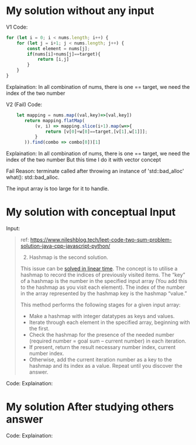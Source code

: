 # My solution without any input


V1
Code:
```js
for (let i = 0; i < nums.length; i++) {
    for (let j = i+1; j < nums.length; j++) {
        const element = nums[j];
        if(nums[i]+nums[j]==target){
            return [i,j]
        }
    }
}
```
Explaination:
In all combination of nums, there is one == target, we need the index of the two number

V2 (Fail)
Code:
```js
    let mapping = nums.map((val,key)=>[val,key])
       return mapping.flatMap(
           (v, i) => mapping.slice(i+1).map(w=>{
               return [v[0]+w[0]==target,[v[1],w[1]]];
           }
       )).find(combo => combo[0])[1]
```
Explaination:
In all combination of nums, there is one == target, we need the index of the two number
But this time I do it with vector concept

Fail Reason: terminate called after throwing an instance of 'std::bad_alloc' what():  std::bad_alloc.

The input array is too large for it to handle.

# My solution with conceptual Input

Input:
> ref: https://www.nileshblog.tech/leet-code-two-sum-problem-solution-java-cpp-javascript-python/
> 
> 2) Hashmap is the second solution.
> 
> This issue can be [solved in linear time](https://www.nileshblog.tech/solve-subarray-sums-divisible-by-k-a-linear-time-complexity-approach/). The concept is to utilise a hashmap to record the indices of previously visited items. The “key” of a hashmap is the number in the specified input array (You add this to the hashmap as you visit each element). The index of the number in the array represented by the hashmap key is the hashmap “value.”
> 
> This method performs the following stages for a given input array:
> 
> -   Make a hashmap with integer datatypes as keys and values.
> -   Iterate through each element in the specified array, beginning with the first.
> -   Check the hashmap for the presence of the needed number (required number = goal sum – current number) in each iteration.
> -   If present, return the result necessary number index, current number index.
> -   Otherwise, add the current iteration number as a key to the hashmap and its index as a value. Repeat until you discover the answer.


Code:
Explaination:

# My solution After studying others answer

Code:
Explaination: